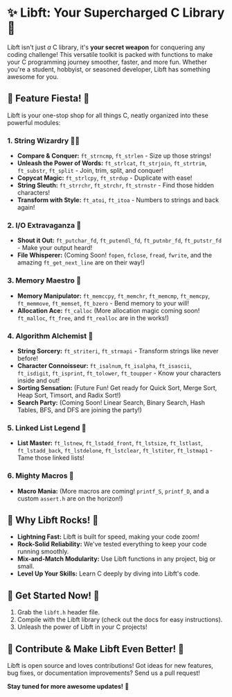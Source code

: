 # ✨ Libft: Your Supercharged C Library 🚀

Libft isn't just *a* C library, it's **your secret weapon** for conquering any coding challenge!  This versatile toolkit is packed with functions to make your C programming journey smoother, faster, and more fun. Whether you're a student, hobbyist, or seasoned developer, Libft has something awesome for you.

## 🎉 Feature Fiesta! 🎉

Libft is your one-stop shop for all things C, neatly organized into these powerful modules:

### 1. String Wizardry 🧙‍♂️

* **Compare & Conquer:**  `ft_strncmp`, `ft_strlen` - Size up those strings!
* **Unleash the Power of Words:** `ft_strlcat`, `ft_strjoin`, `ft_strtrim`, `ft_substr`, `ft_split` -  Join, trim, split, and conquer!
* **Copycat Magic:** `ft_strlcpy`, `ft_strdup` - Duplicate with ease!
* **String Sleuth:** `ft_strrchr`, `ft_strchr`, `ft_strnstr` - Find those hidden characters!
* **Transform with Style:** `ft_atoi`, `ft_itoa` -  Numbers to strings and back again!

### 2. I/O Extravaganza 🎤

* **Shout it Out:** `ft_putchar_fd`, `ft_putendl_fd`, `ft_putnbr_fd`, `ft_putstr_fd` -  Make your output heard!
* **File Whisperer:** (Coming Soon!  `fopen`, `fclose`, `fread`, `fwrite`, and the amazing `ft_get_next_line` are on their way!)

### 3. Memory Maestro 🧠

* **Memory Manipulator:** `ft_memccpy`, `ft_memchr`, `ft_memcmp`, `ft_memcpy`, `ft_memmove`, `ft_memset`, `ft_bzero` -  Bend memory to your will!
* **Allocation Ace:** `ft_calloc` (More allocation magic coming soon! `ft_malloc`, `ft_free`, and `ft_realloc` are in the works!)

### 4. Algorithm Alchemist 🧪

* **String Sorcery:** `ft_striteri`, `ft_strmapi` -  Transform strings like never before!
* **Character Connoisseur:** `ft_isalnum`, `ft_isalpha`, `ft_isascii`, `ft_isdigit`, `ft_isprint`, `ft_tolower`, `ft_toupper` -  Know your characters inside and out!
* **Sorting Sensation:** (Future Fun! Get ready for Quick Sort, Merge Sort, Heap Sort, Timsort, and Radix Sort!)
* **Search Party:** (Coming Soon! Linear Search, Binary Search, Hash Tables, BFS, and DFS are joining the party!)

### 5. Linked List Legend 🔗

* **List Master:** `ft_lstnew`, `ft_lstadd_front`, `ft_lstsize`, `ft_lstlast`, `ft_lstadd_back`, `ft_lstdelone`, `ft_lstclear`, `ft_lstiter`, `ft_lstmap1` -  Tame those linked lists!

### 6. Mighty Macros 💪

* **Macro Mania:** (More macros are coming!  `printf_S`, `printf_D`, and a custom `assert.h` are on the horizon!)

## 🌟 Why Libft Rocks! 🌟

* **Lightning Fast:** Libft is built for speed, making your code zoom!
* **Rock-Solid Reliability:**  We've tested everything to keep your code running smoothly.
* **Mix-and-Match Modularity:** Use Libft functions in any project, big or small.
* **Level Up Your Skills:**  Learn C deeply by diving into Libft's code.

## 🚀 Get Started Now! 🚀

1. Grab the `libft.h` header file.
2. Compile with the Libft library (check out the docs for easy instructions).
3. Unleash the power of Libft in your C projects!

## 🙌 Contribute & Make Libft Even Better! 🙌

Libft is open source and loves contributions! Got ideas for new features, bug fixes, or documentation improvements? Send us a pull request!

**Stay tuned for more awesome updates!** 🎉

